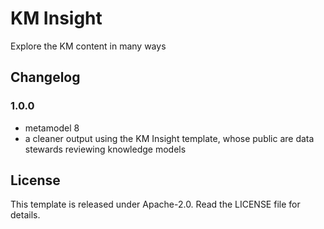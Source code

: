 # KM Insight

Explore the KM content in many ways

## Changelog

### 1.0.0

- metamodel 8
- a cleaner output using the KM Insight template, whose public are data stewards reviewing knowledge models

## License

This template is released under Apache-2.0. Read the LICENSE file for details.
